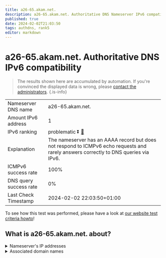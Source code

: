 ```yaml
---
title: a26-65.akam.net.
description: a26-65.akam.net. Authoritative DNS Nameserver IPv6 compatibility
published: true
date: 2024-02-02T21:03:50
tags: authdns, rank5
editor: markdown
---
```


# a26-65.akam.net. Authoritative DNS IPv6 compatibility

> The results shown here are accumulated by automation. If you're convinced the displayed data is wrong, please [contact the administrators](/howto/chat). 
{.is-info}




|   |   |
| - | - |
| Nameserver DNS name | a26-65.akam.net.
| Amount IPv6 address | 1
| IPv6 ranking | problematic :arrow_double_down: [🔗](/howto/ranking) |
| Explanation | The nameserver has an AAAA record but does not respond to ICMPv6 echo requests and rarely answers correctly to DNS queries via IPv6. |
| ICMPv6 success rate | 100%|
| DNS query success rate | 0% |
| Last Check Timestamp | 2024-02-02 22:03:50+01:00 |

To see how this test was performed, please have a look at [our website test criteria howto](/howto/testcriteria/authdns)!


## What is a26-65.akam.net. about?




<details>
<summary>Nameserver's IP addresses</summary>

2600:1480:b800::41

</details>



<details>
<summary>Associated domain names</summary>

www.mufg.jp

</details>
